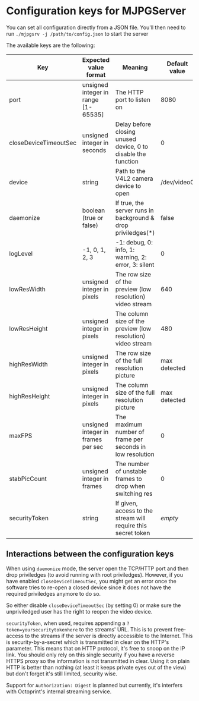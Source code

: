 # Configuration keys for MJPGServer

You can set all configuration directly from a JSON file.
You'll then need to run `./mjpgsrv -j /path/to/config.json` to start the server


The available keys are the following:

| Key                   |  Expected value format              | Meaning                                                       | Default value |
|-----------------------|-------------------------------------|---------------------------------------------------------------|---------------|
| port                  | unsigned integer in range [1-65535] | The HTTP port to listen on                                    |  8080         |
| closeDeviceTimeoutSec | unsigned integer in seconds         | Delay before closing unused device, 0 to disable the function |  0            |
| device                | string                              | Path to the V4L2 camera device to open                        | /dev/video0   |
| daemonize             | boolean (true or false)             | If true, the server runs in background & drop priviledges(*)  | false         |
| logLevel              | -1, 0, 1, 2, 3                      | -1: debug, 0: info, 1: warning, 2: error, 3: silent           | 0             |
| lowResWidth           | unsigned integer in pixels          | The row size of the preview (low resolution) video stream     | 640           |
| lowResHeight          | unsigned integer in pixels          | The column size of the preview (low resolution) video stream  | 480           |
| highResWidth          | unsigned integer in pixels          | The row size of the full resolution picture                   | max detected  |
| highResHeight         | unsigned integer in pixels          | The column size of the full resolution picture                | max detected  |
| maxFPS                | unsigned integer in frames per sec  | The maximum number of frame per seconds in low resolution     | 0             | 
| stabPicCount          | unsigned integer in frames          | The number of unstable frames to drop when switching res      | 0             | 
| securityToken         | string                              | If given, access to the stream will require this secret token | *empty*       |

## Interactions between the configuration keys

When using `daemonize` mode, the server open the TCP/HTTP port and then drop priviledges (to avoid running with root priviledges). However, if you 
have enabled `closeDeviceTimeoutSec`, you might get an error once the software tries to re-open a closed device since it does not have the required
priviledges anymore to do so.

So either disable `closeDeviceTimeoutSec` (by setting 0) or make sure the unpriviledged user has the right to reopen the video device.

`securityToken`, when used, requires appending a `?token=yoursecuritytokenhere` to the streams' URL. This is to prevent free-access to the streams if the 
server is directly accessible to the Internet. This is security-by-a-secret which is transmitted in clear on the HTTP's parameter.
This means that on HTTP protocol, it's free to snoop on the IP link. You should only rely on this single security if you have a reverse HTTPS proxy so the information is not transmitted in clear.
Using it on plain HTTP is better than nothing (at least it keeps private eyes out of the view) but don't forget it's still limited, security wise.

Support for `Authorization: Digest` is planned but currently, it's interfers with Octoprint's internal streaming service.

